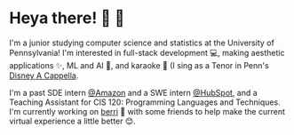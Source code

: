 # Heya there! 👋 😬

I'm a junior studying computer science and statistics at the University of Pennsylvania! I'm interested in full-stack development 💻, making aesthetic applications ✨, ML and AI 🧠, and karaoke 🎤 (I sing as a Tenor in Penn's [Disney A Cappella](https://disneyacappella.com).

I'm a past SDE intern [@Amazon](https://amazon.com) and a SWE intern [@HubSpot](https://hubspot.com), and a Teaching Assistant for CIS 120: Programming Languages  and Techniques. I'm currently working on [berri](https://berri.io) 🍓 with some friends to help make the current virtual experience a little better 😊. 


